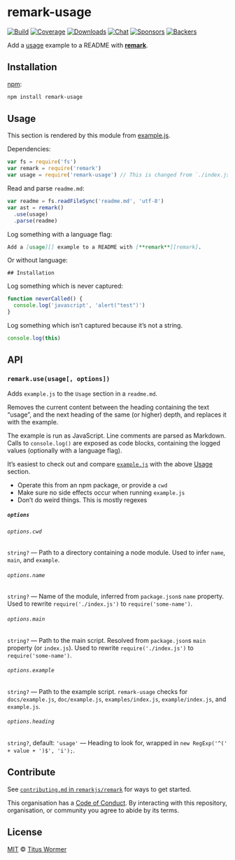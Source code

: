 # remark-usage

[![Build][build-badge]][build]
[![Coverage][coverage-badge]][coverage]
[![Downloads][downloads-badge]][downloads]
[![Chat][chat-badge]][chat]
[![Sponsors][sponsors-badge]][collective]
[![Backers][backers-badge]][collective]

Add a [usage][] example to a README with [**remark**][remark].

## Installation

[npm][]:

```bash
npm install remark-usage
```

## Usage

This section is rendered by this module from [example.js][example-js].

Dependencies:

```javascript
var fs = require('fs')
var remark = require('remark')
var usage = require('remark-usage') // This is changed from `./index.js` to `remark-usage`
```

Read and parse `readme.md`:

```javascript
var readme = fs.readFileSync('readme.md', 'utf-8')
var ast = remark()
  .use(usage)
  .parse(readme)
```

Log something with a language flag:

```markdown
Add a [usage][] example to a README with [**remark**][remark].
```

Or without language:

```
## Installation
```

Log something which is never captured:

```javascript
function neverCalled() {
  console.log('javascript', 'alert("test")')
}
```

Log something which isn’t captured because it’s not a string.

```javascript
console.log(this)
```

## API

<!--lint enable code-block-style-->

### `remark.use(usage[, options])`

Adds `example.js` to the `Usage` section in a `readme.md`.

Removes the current content between the heading containing the text “usage”,
and the next heading of the same (or higher) depth, and replaces it with
the example.

The example is run as JavaScript.  Line comments are parsed as Markdown.
Calls to `console.log()` are exposed as code blocks, containing the logged
values (optionally with a language flag).

It’s easiest to check out and compare [`example.js`][example-js] with the
above [Usage][] section.

*   Operate this from an npm package, or provide a `cwd`
*   Make sure no side effects occur when running `example.js`
*   Don’t do weird things.  This is mostly regexes

##### `options`

###### `options.cwd`

`string?` — Path to a directory containing a node module.  Used to infer `name`,
`main`, and `example`.

###### `options.name`

`string?` — Name of the module, inferred from `package.json`s `name` property.
Used to rewrite `require('./index.js')` to `require('some-name')`.

###### `options.main`

`string?` — Path to the main script.  Resolved from `package.json`s `main`
property (or `index.js`).  Used to rewrite `require('./index.js')` to
`require('some-name')`.

###### `options.example`

`string?` — Path to the example script.  `remark-usage` checks for
`docs/example.js`, `doc/example.js`, `examples/index.js`, `example/index.js`,
and `example.js`.

###### `options.heading`

`string?`, default: `'usage'` — Heading to look for, wrapped in
`new RegExp('^(' + value + ')$', 'i');`.

## Contribute

See [`contributing.md` in `remarkjs/remark`][contributing] for ways to get
started.

This organisation has a [Code of Conduct][coc].  By interacting with this
repository, organisation, or community you agree to abide by its terms.

## License

[MIT][license] © [Titus Wormer][author]

<!-- Definitions -->

[build-badge]: https://img.shields.io/travis/remarkjs/remark-usage.svg

[build]: https://travis-ci.org/remarkjs/remark-usage

[coverage-badge]: https://img.shields.io/codecov/c/github/remarkjs/remark-usage.svg

[coverage]: https://codecov.io/github/remarkjs/remark-usage

[downloads-badge]: https://img.shields.io/npm/dm/remark-usage.svg

[downloads]: https://www.npmjs.com/package/remark-usage

[chat-badge]: https://img.shields.io/badge/join%20the%20community-on%20spectrum-7b16ff.svg

[chat]: https://spectrum.chat/unified/remark

[sponsors-badge]: https://opencollective.com/unified/sponsors/badge.svg

[backers-badge]: https://opencollective.com/unified/backers/badge.svg

[collective]: https://opencollective.com/unified

[license]: license

[author]: https://wooorm.com

[npm]: https://docs.npmjs.com/cli/install

[remark]: https://github.com/remarkjs/remark

[usage]: #usage

[example-js]: example.js

[contributing]: https://github.com/remarkjs/remark/blob/master/contributing.md

[coc]: https://github.com/remarkjs/remark/blob/master/code-of-conduct.md
